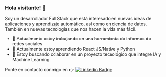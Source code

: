### Hola visitante! :wave:

Soy un desarrollador Full Stack que está interesado en nuevas ideas de aplicaciones y aprendizaje automático, así como en ciencia de datos. También en nuevas tecnologías que nos hacen la vida más fácil.
- 🔭 Actualmente estoy trabajando en una herramienta de informes de redes sociales 
- 🌱 Actualmente estoy aprendiendo React JS/Native y Python
- 👯 Estoy buscando colaborar en un proyecto tecnológico que integre IA y Machine Learning

 Ponte en contacto conmigo en :point_right: [![Linkedin Badge](https://img.shields.io/badge/-Linkedin-4169E1?style=flat-square&logo=Linkedin&logoColor=white&&link=https://www.linkedin.com/in/kepa-perez/)](https://www.linkedin.com/in/kepa-perez)




